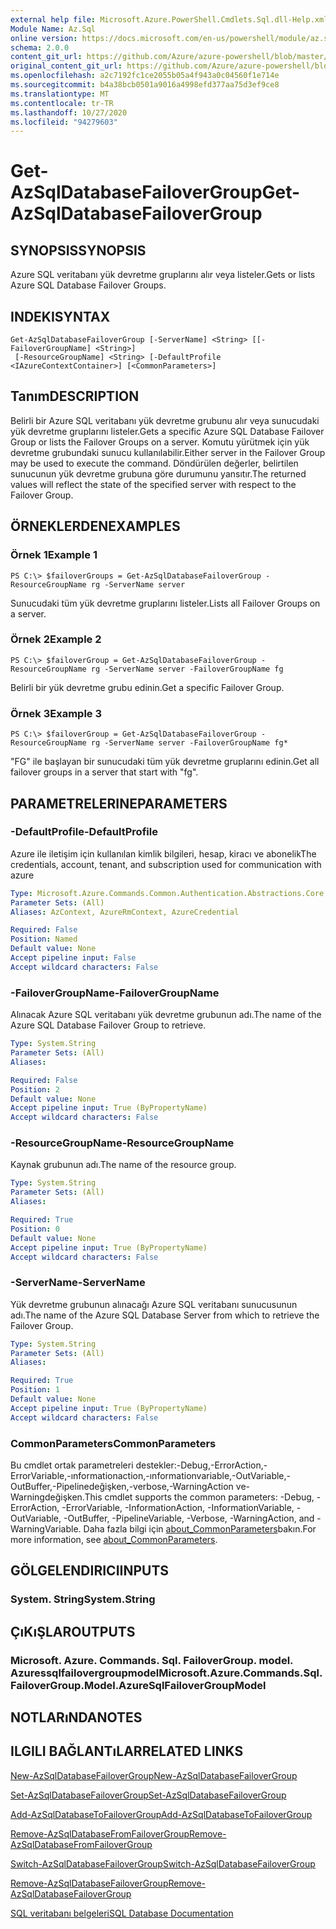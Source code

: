```yaml
---
external help file: Microsoft.Azure.PowerShell.Cmdlets.Sql.dll-Help.xml
Module Name: Az.Sql
online version: https://docs.microsoft.com/en-us/powershell/module/az.sql/get-azsqldatabasefailovergroup
schema: 2.0.0
content_git_url: https://github.com/Azure/azure-powershell/blob/master/src/Sql/Sql/help/Get-AzSqlDatabaseFailoverGroup.md
original_content_git_url: https://github.com/Azure/azure-powershell/blob/master/src/Sql/Sql/help/Get-AzSqlDatabaseFailoverGroup.md
ms.openlocfilehash: a2c7192fc1ce2055b05a4f943a0c04560f1e714e
ms.sourcegitcommit: b4a38bcb0501a9016a4998efd377aa75d3ef9ce8
ms.translationtype: MT
ms.contentlocale: tr-TR
ms.lasthandoff: 10/27/2020
ms.locfileid: "94279603"
---
```

# <span data-ttu-id="3e5c7-101">Get-AzSqlDatabaseFailoverGroup</span><span class="sxs-lookup"><span data-stu-id="3e5c7-101">Get-AzSqlDatabaseFailoverGroup</span></span>

## <span data-ttu-id="3e5c7-102">SYNOPSIS</span><span class="sxs-lookup"><span data-stu-id="3e5c7-102">SYNOPSIS</span></span>
<span data-ttu-id="3e5c7-103">Azure SQL veritabanı yük devretme gruplarını alır veya listeler.</span><span class="sxs-lookup"><span data-stu-id="3e5c7-103">Gets or lists Azure SQL Database Failover Groups.</span></span>

## <span data-ttu-id="3e5c7-104">INDEKI</span><span class="sxs-lookup"><span data-stu-id="3e5c7-104">SYNTAX</span></span>

```
Get-AzSqlDatabaseFailoverGroup [-ServerName] <String> [[-FailoverGroupName] <String>]
 [-ResourceGroupName] <String> [-DefaultProfile <IAzureContextContainer>] [<CommonParameters>]
```

## <span data-ttu-id="3e5c7-105">Tanım</span><span class="sxs-lookup"><span data-stu-id="3e5c7-105">DESCRIPTION</span></span>
<span data-ttu-id="3e5c7-106">Belirli bir Azure SQL veritabanı yük devretme grubunu alır veya sunucudaki yük devretme gruplarını listeler.</span><span class="sxs-lookup"><span data-stu-id="3e5c7-106">Gets a specific Azure SQL Database Failover Group or lists the Failover Groups on a server.</span></span>
<span data-ttu-id="3e5c7-107">Komutu yürütmek için yük devretme grubundaki sunucu kullanılabilir.</span><span class="sxs-lookup"><span data-stu-id="3e5c7-107">Either server in the Failover Group may be used to execute the command.</span></span> <span data-ttu-id="3e5c7-108">Döndürülen değerler, belirtilen sunucunun yük devretme grubuna göre durumunu yansıtır.</span><span class="sxs-lookup"><span data-stu-id="3e5c7-108">The returned values will reflect the state of the specified server with respect to the Failover Group.</span></span>

## <span data-ttu-id="3e5c7-109">ÖRNEKLERDEN</span><span class="sxs-lookup"><span data-stu-id="3e5c7-109">EXAMPLES</span></span>

### <span data-ttu-id="3e5c7-110">Örnek 1</span><span class="sxs-lookup"><span data-stu-id="3e5c7-110">Example 1</span></span>
```
PS C:\> $failoverGroups = Get-AzSqlDatabaseFailoverGroup -ResourceGroupName rg -ServerName server
```

<span data-ttu-id="3e5c7-111">Sunucudaki tüm yük devretme gruplarını listeler.</span><span class="sxs-lookup"><span data-stu-id="3e5c7-111">Lists all Failover Groups on a server.</span></span>

### <span data-ttu-id="3e5c7-112">Örnek 2</span><span class="sxs-lookup"><span data-stu-id="3e5c7-112">Example 2</span></span>
```
PS C:\> $failoverGroup = Get-AzSqlDatabaseFailoverGroup -ResourceGroupName rg -ServerName server -FailoverGroupName fg
```

<span data-ttu-id="3e5c7-113">Belirli bir yük devretme grubu edinin.</span><span class="sxs-lookup"><span data-stu-id="3e5c7-113">Get a specific Failover Group.</span></span>

### <span data-ttu-id="3e5c7-114">Örnek 3</span><span class="sxs-lookup"><span data-stu-id="3e5c7-114">Example 3</span></span>
```
PS C:\> $failoverGroup = Get-AzSqlDatabaseFailoverGroup -ResourceGroupName rg -ServerName server -FailoverGroupName fg*
```

<span data-ttu-id="3e5c7-115">"FG" ile başlayan bir sunucudaki tüm yük devretme gruplarını edinin.</span><span class="sxs-lookup"><span data-stu-id="3e5c7-115">Get all failover groups in a server that start with "fg".</span></span>

## <span data-ttu-id="3e5c7-116">PARAMETRELERINE</span><span class="sxs-lookup"><span data-stu-id="3e5c7-116">PARAMETERS</span></span>

### <span data-ttu-id="3e5c7-117">-DefaultProfile</span><span class="sxs-lookup"><span data-stu-id="3e5c7-117">-DefaultProfile</span></span>
<span data-ttu-id="3e5c7-118">Azure ile iletişim için kullanılan kimlik bilgileri, hesap, kiracı ve abonelik</span><span class="sxs-lookup"><span data-stu-id="3e5c7-118">The credentials, account, tenant, and subscription used for communication with azure</span></span>

```yaml
Type: Microsoft.Azure.Commands.Common.Authentication.Abstractions.Core.IAzureContextContainer
Parameter Sets: (All)
Aliases: AzContext, AzureRmContext, AzureCredential

Required: False
Position: Named
Default value: None
Accept pipeline input: False
Accept wildcard characters: False
```

### <span data-ttu-id="3e5c7-119">-FailoverGroupName</span><span class="sxs-lookup"><span data-stu-id="3e5c7-119">-FailoverGroupName</span></span>
<span data-ttu-id="3e5c7-120">Alınacak Azure SQL veritabanı yük devretme grubunun adı.</span><span class="sxs-lookup"><span data-stu-id="3e5c7-120">The name of the Azure SQL Database Failover Group to retrieve.</span></span>

```yaml
Type: System.String
Parameter Sets: (All)
Aliases:

Required: False
Position: 2
Default value: None
Accept pipeline input: True (ByPropertyName)
Accept wildcard characters: False
```

### <span data-ttu-id="3e5c7-121">-ResourceGroupName</span><span class="sxs-lookup"><span data-stu-id="3e5c7-121">-ResourceGroupName</span></span>
<span data-ttu-id="3e5c7-122">Kaynak grubunun adı.</span><span class="sxs-lookup"><span data-stu-id="3e5c7-122">The name of the resource group.</span></span>

```yaml
Type: System.String
Parameter Sets: (All)
Aliases:

Required: True
Position: 0
Default value: None
Accept pipeline input: True (ByPropertyName)
Accept wildcard characters: False
```

### <span data-ttu-id="3e5c7-123">-ServerName</span><span class="sxs-lookup"><span data-stu-id="3e5c7-123">-ServerName</span></span>
<span data-ttu-id="3e5c7-124">Yük devretme grubunun alınacağı Azure SQL veritabanı sunucusunun adı.</span><span class="sxs-lookup"><span data-stu-id="3e5c7-124">The name of the Azure SQL Database Server from which to retrieve the Failover Group.</span></span>

```yaml
Type: System.String
Parameter Sets: (All)
Aliases:

Required: True
Position: 1
Default value: None
Accept pipeline input: True (ByPropertyName)
Accept wildcard characters: False
```

### <span data-ttu-id="3e5c7-125">CommonParameters</span><span class="sxs-lookup"><span data-stu-id="3e5c7-125">CommonParameters</span></span>
<span data-ttu-id="3e5c7-126">Bu cmdlet ortak parametreleri destekler:-Debug,-ErrorAction,-ErrorVariable,-ınformationaction,-ınformationvariable,-OutVariable,-OutBuffer,-Pipelinedeğişken,-verbose,-WarningAction ve-Warningdeğişken.</span><span class="sxs-lookup"><span data-stu-id="3e5c7-126">This cmdlet supports the common parameters: -Debug, -ErrorAction, -ErrorVariable, -InformationAction, -InformationVariable, -OutVariable, -OutBuffer, -PipelineVariable, -Verbose, -WarningAction, and -WarningVariable.</span></span> <span data-ttu-id="3e5c7-127">Daha fazla bilgi için [about_CommonParameters](http://go.microsoft.com/fwlink/?LinkID=113216)bakın.</span><span class="sxs-lookup"><span data-stu-id="3e5c7-127">For more information, see [about_CommonParameters](http://go.microsoft.com/fwlink/?LinkID=113216).</span></span>

## <span data-ttu-id="3e5c7-128">GÖLGELENDIRICI</span><span class="sxs-lookup"><span data-stu-id="3e5c7-128">INPUTS</span></span>

### <span data-ttu-id="3e5c7-129">System. String</span><span class="sxs-lookup"><span data-stu-id="3e5c7-129">System.String</span></span>

## <span data-ttu-id="3e5c7-130">ÇıKıŞLAR</span><span class="sxs-lookup"><span data-stu-id="3e5c7-130">OUTPUTS</span></span>

### <span data-ttu-id="3e5c7-131">Microsoft. Azure. Commands. Sql. FailoverGroup. model. Azuressqlfailovergroupmodel</span><span class="sxs-lookup"><span data-stu-id="3e5c7-131">Microsoft.Azure.Commands.Sql.FailoverGroup.Model.AzureSqlFailoverGroupModel</span></span>

## <span data-ttu-id="3e5c7-132">NOTLARıNDA</span><span class="sxs-lookup"><span data-stu-id="3e5c7-132">NOTES</span></span>

## <span data-ttu-id="3e5c7-133">ILGILI BAĞLANTıLAR</span><span class="sxs-lookup"><span data-stu-id="3e5c7-133">RELATED LINKS</span></span>

[<span data-ttu-id="3e5c7-134">New-AzSqlDatabaseFailoverGroup</span><span class="sxs-lookup"><span data-stu-id="3e5c7-134">New-AzSqlDatabaseFailoverGroup</span></span>](./New-AzSqlDatabaseFailoverGroup.md)

[<span data-ttu-id="3e5c7-135">Set-AzSqlDatabaseFailoverGroup</span><span class="sxs-lookup"><span data-stu-id="3e5c7-135">Set-AzSqlDatabaseFailoverGroup</span></span>](./Set-AzSqlDatabaseFailoverGroup.md)

[<span data-ttu-id="3e5c7-136">Add-AzSqlDatabaseToFailoverGroup</span><span class="sxs-lookup"><span data-stu-id="3e5c7-136">Add-AzSqlDatabaseToFailoverGroup</span></span>](./Add-AzSqlDatabaseToFailoverGroup.md)

[<span data-ttu-id="3e5c7-137">Remove-AzSqlDatabaseFromFailoverGroup</span><span class="sxs-lookup"><span data-stu-id="3e5c7-137">Remove-AzSqlDatabaseFromFailoverGroup</span></span>](./Remove-AzSqlDatabaseFromFailoverGroup.md)

[<span data-ttu-id="3e5c7-138">Switch-AzSqlDatabaseFailoverGroup</span><span class="sxs-lookup"><span data-stu-id="3e5c7-138">Switch-AzSqlDatabaseFailoverGroup</span></span>](./Switch-AzSqlDatabaseFailoverGroup.md)

[<span data-ttu-id="3e5c7-139">Remove-AzSqlDatabaseFailoverGroup</span><span class="sxs-lookup"><span data-stu-id="3e5c7-139">Remove-AzSqlDatabaseFailoverGroup</span></span>](./Remove-AzSqlDatabaseFailoverGroup.md)

[<span data-ttu-id="3e5c7-140">SQL veritabanı belgeleri</span><span class="sxs-lookup"><span data-stu-id="3e5c7-140">SQL Database Documentation</span></span>](https://docs.microsoft.com/azure/sql-database/)
